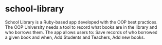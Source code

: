 # school-library
School Library is a Ruby-based app developed with the OOP best practices.  The OOP University needs a tool to record what books are in the library and who borrows them. The app allows users to: Save records of who borrowed a given book and when, Add Students and Teachers, Add new books.
